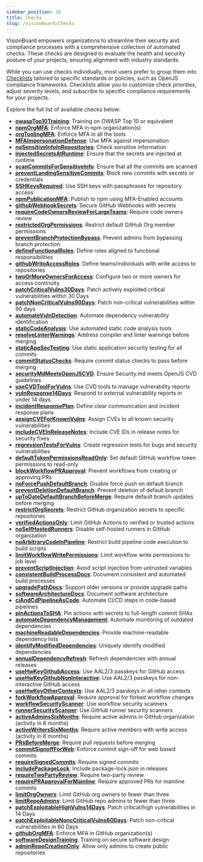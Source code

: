 ```yaml
---
sidebar_position: 10
title: Checks
slug: /visionBoard/Checks
---
```



VisionBoard empowers organizations to streamline their security and compliance processes with a comprehensive collection of automated checks. These checks are designed to evaluate the health and security posture of your projects, ensuring alignment with industry standards.

While you can use checks individually, most users prefer to group them into [Checklists](/docs/visionBoard/checklists) tailored to specific standards or policies, such as OpenJS compliance frameworks. Checklists allow you to customize check priorities, adjust severity levels, and subscribe to specific compliance requirements for your projects.

Explore the full list of available checks below:

<!-- LIST:START -->
- **[owaspTop10Training](/docs/checks/owaspTop10Training)**: Training on OWASP Top 10 or equivalent 
- **[npmOrgMFA](/docs/checks/npmOrgMFA)**: Enforce MFA in npm organization(s) 
- **[orgToolingMFA](/docs/checks/orgToolingMFA)**: Enforce MFA in all the tools 
- **[MFAImpersonationDefense](/docs/checks/MFAImpersonationDefense)**: Use MFA against impersonation 
- **[noSensitiveInfoInRepositories](/docs/checks/noSensitiveInfoInRepositories)**: Check sensitive information 
- **[injectedSecretsAtRuntime](/docs/checks/injectedSecretsAtRuntime)**: Ensure that the secrets are injected at runtime 
- **[scanCommitsForSensitiveInfo](/docs/checks/scanCommitsForSensitiveInfo)**: Ensure that all the commits are scanned 
- **[preventLandingSensitiveCommits](/docs/checks/preventLandingSensitiveCommits)**: Block new commits with secrets or credentials 
- **[SSHKeysRequired](/docs/checks/SSHKeysRequired)**: Use SSH keys with passphrases for repository access 
- **[npmPublicationMFA](/docs/checks/npmPublicationMFA)**: Publish to npm using MFA-Enabled accounts 
- **[githubWebhookSecrets](/docs/checks/githubWebhookSecrets)**: Secure GitHub Webhooks with secrets 
- **[requireCodeOwnersReviewForLargeTeams](/docs/checks/requireCodeOwnersReviewForLargeTeams)**: Require code owners review 
- **[restrictedOrgPermissions](/docs/checks/restrictedOrgPermissions)**: Restrict default GitHub Org member permissions 
- **[preventBranchProtectionBypass](/docs/checks/preventBranchProtectionBypass)**: Prevent admins from bypassing branch protection 
- **[defineFunctionalRoles](/docs/checks/defineFunctionalRoles)**: Define roles aligned to functional responsibilities 
- **[githubWriteAccessRoles](/docs/checks/githubWriteAccessRoles)**: Define teams/individuals with write access to repositories 
- **[twoOrMoreOwnersForAccess](/docs/checks/twoOrMoreOwnersForAccess)**: Configure two or more owners for access continuity 
- **[patchCriticalVulns30Days](/docs/checks/patchCriticalVulns30Days)**: Patch actively exploited critical vulnerabilities within 30 Days 
- **[patchNonCriticalVulns90Days](/docs/checks/patchNonCriticalVulns90Days)**: Patch non-critical vulnerabilities within 90 days 
- **[automateVulnDetection](/docs/checks/automateVulnDetection)**: Automate dependency vulnerability identification 
- **[staticCodeAnalysis](/docs/checks/staticCodeAnalysis)**: Use automated static code analysis tools 
- **[resolveLinterWarnings](/docs/checks/resolveLinterWarnings)**: Address compiler and linter warnings before merging 
- **[staticAppSecTesting](/docs/checks/staticAppSecTesting)**: Use static application security testing for all commits 
- **[commitStatusChecks](/docs/checks/commitStatusChecks)**: Require commit status checks to pass before merging 
- **[securityMdMeetsOpenJSCVD](/docs/checks/securityMdMeetsOpenJSCVD)**: Ensure Security.md meets OpenJS CVD guidelines 
- **[useCVDToolForVulns](/docs/checks/useCVDToolForVulns)**: Use CVD tools to manage vulnerability reports 
- **[vulnResponse14Days](/docs/checks/vulnResponse14Days)**: Respond to external vulnerability reports in under 14 days 
- **[incidentResponsePlan](/docs/checks/incidentResponsePlan)**: Define clear communication and incident response plans 
- **[assignCVEForKnownVulns](/docs/checks/assignCVEForKnownVulns)**: Assign CVEs to all known security vulnerabilities 
- **[includeCVEInReleaseNotes](/docs/checks/includeCVEInReleaseNotes)**: Include CVE IDs in release notes for security fixes 
- **[regressionTestsForVulns](/docs/checks/regressionTestsForVulns)**: Create regression tests for bugs and security vulnerabilities 
- **[defaultTokenPermissionsReadOnly](/docs/checks/defaultTokenPermissionsReadOnly)**: Set default GitHub workflow token permissions to read-only 
- **[blockWorkflowPRApproval](/docs/checks/blockWorkflowPRApproval)**: Prevent workflows from creating or approving PRs 
- **[noForcePushDefaultBranch](/docs/checks/noForcePushDefaultBranch)**: Disable force push on default branch 
- **[preventDeletionDefaultBranch](/docs/checks/preventDeletionDefaultBranch)**: Prevent deletion of default branch 
- **[upToDateDefaultBranchBeforeMerge](/docs/checks/upToDateDefaultBranchBeforeMerge)**: Require default branch updates before merging 
- **[restrictOrgSecrets](/docs/checks/restrictOrgSecrets)**: Restrict GitHub organization secrets to specific repositories 
- **[verifiedActionsOnly](/docs/checks/verifiedActionsOnly)**: Limit GitHub Actions to verified or trusted actions 
- **[noSelfHostedRunners](/docs/checks/noSelfHostedRunners)**: Disable self-hosted runners in GitHub organization 
- **[noArbitraryCodeInPipeline](/docs/checks/noArbitraryCodeInPipeline)**: Restrict build pipeline code execution to build scripts 
- **[limitWorkflowWritePermissions](/docs/checks/limitWorkflowWritePermissions)**: Limit workflow write permissions to job level 
- **[preventScriptInjection](/docs/checks/preventScriptInjection)**: Avoid script injection from untrusted variables 
- **[consistentBuildProcessDocs](/docs/checks/consistentBuildProcessDocs)**: Document consistent and automated build processes 
- **[upgradePathDocs](/docs/checks/upgradePathDocs)**: Support older versions or provide upgrade paths 
- **[softwareArchitectureDocs](/docs/checks/softwareArchitectureDocs)**: Document software architecture 
- **[ciAndCdPipelineAsCode](/docs/checks/ciAndCdPipelineAsCode)**: Automate CI/CD steps in code-based pipelines 
- **[pinActionsToSHA](/docs/checks/pinActionsToSHA)**: Pin actions with secrets to full-length commit SHAs 
- **[automateDependencyManagement](/docs/checks/automateDependencyManagement)**: Automate monitoring of outdated dependencies 
- **[machineReadableDependencies](/docs/checks/machineReadableDependencies)**: Provide machine-readable dependency lists 
- **[identifyModifiedDependencies](/docs/checks/identifyModifiedDependencies)**: Uniquely identify modified dependencies 
- **[annualDependencyRefresh](/docs/checks/annualDependencyRefresh)**: Refresh dependencies with annual releases 
- **[useHwKeyGithubAccess](/docs/checks/useHwKeyGithubAccess)**: Use AAL2/3 passkeys for GitHub access 
- **[useHwKeyGithubNonInteractive](/docs/checks/useHwKeyGithubNonInteractive)**: Use AAL2/3 passkeys for non-interactive GitHub access 
- **[useHwKeyOtherContexts](/docs/checks/useHwKeyOtherContexts)**: Use AAL2/3 passkeys in all other contexts 
- **[forkWorkflowApproval](/docs/checks/forkWorkflowApproval)**: Require approval for forked workflow changes 
- **[workflowSecurityScanner](/docs/checks/workflowSecurityScanner)**: Use workflow security scanners 
- **[runnerSecurityScanner](/docs/checks/runnerSecurityScanner)**: Use GitHub runner security scanners 
- **[activeAdminsSixMonths](/docs/checks/activeAdminsSixMonths)**: Require active admins in GitHub organization (activity in 6 months) 
- **[activeWritersSixMonths](/docs/checks/activeWritersSixMonths)**: Require active members with write access (activity in 6 months) 
- **[PRsBeforeMerge](/docs/checks/PRsBeforeMerge)**: Require pull requests before merging 
- **[commitSignoffForWeb](/docs/checks/commitSignoffForWeb)**: Enforce commit sign-off for web based commits 
- **[requireSignedCommits](/docs/checks/requireSignedCommits)**: Require signed commits 
- **[includePackageLock](/docs/checks/includePackageLock)**: Include package-lock.json in releases 
- **[requireTwoPartyReview](/docs/checks/requireTwoPartyReview)**: Require two-party review 
- **[requirePRApprovalForMainline](/docs/checks/requirePRApprovalForMainline)**: Require approved PRs for mainline commits 
- **[limitOrgOwners](/docs/checks/limitOrgOwners)**: Limit GitHub org owners to fewer than three 
- **[limitRepoAdmins](/docs/checks/limitRepoAdmins)**: Limit GitHub repo admins to fewer than three 
- **[patchExploitableHighVulns14Days](/docs/checks/patchExploitableHighVulns14Days)**: Patch critical/high vulnerabilities in 14 Days 
- **[patchExploitableNoncCriticalVulns60Days](/docs/checks/patchExploitableNoncCriticalVulns60Days)**: Patch non-critical vulnerabilities in 60 Days 
- **[githubOrgMFA](/docs/checks/githubOrgMFA)**: Enforce MFA in GitHub organization(s) 
- **[softwareDesignTraining](/docs/checks/softwareDesignTraining)**: Training on secure software design 
- **[adminRepoCreationOnly](/docs/checks/adminRepoCreationOnly)**: Allow only admins to create public repositories 
<!-- LIST:END -->